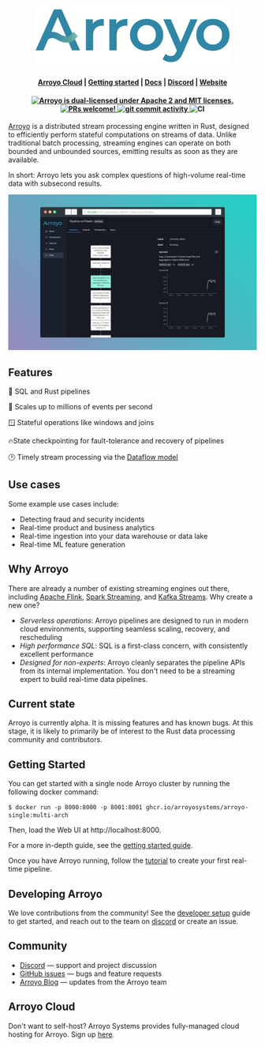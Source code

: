 
<h1 align="center">
    <img src="docs/images/arroyo_logo.png" width="400px" alt="Arroyo" />
</h1>


<h4 align="center">
  <a href="https://arroyo.dev/">Arroyo Cloud</a> |
  <a href="https://doc.arroyo.dev/getting-started">Getting started</a> |
  <a href="https://doc.arroyo.dev">Docs</a> |
  <a href="https://discord.gg/cjCr5rVmyR">Discord</a> |
  <a href="https://arroyo.dev">Website</a>
</h4>

<h4 align="center">
  <a href="https://github.com/ArroyoSystems/arroyo/blob/master/LICENSE-APACHE">
    <img src="https://img.shields.io/badge/license-MIT%2FApache--2.0-orange" alt="Arroyo is dual-licensed under Apache 2 and MIT licenses." />
  </a>
  <a href="https://github.com/ArroyoSystems/arroyo/blob/master/CONTRIBUTING.md">
    <img src="https://img.shields.io/badge/PRs-Welcome-brightgreen" alt="PRs welcome!" />
  </a>
  <a href="https://github.com/ArroyoSystems/arroyo/commits">
    <img src="https://img.shields.io/github/commit-activity/m/ArroyoSystems/arroyo" alt="git commit activity" />
  </a>
  <img alt="CI" src="https://github.com/ArroyoSystems/arroyo/actions/workflows/ci.yml/badge.svg">
</h4>


[Arroyo](https://arroyo.dev) is a distributed stream processing engine written in Rust, designed to efficiently
perform stateful computations on streams of data. Unlike traditional batch processing, streaming engines can operate
on both bounded and unbounded sources, emitting results as soon as they are available.

In short: Arroyo lets you ask complex questions of high-volume real-time data with subsecond results.

![running job](docs/images/header_image.png)

## Features

🦀 SQL and Rust pipelines

🚀 Scales up to millions of events per second

🪟 Stateful operations like windows and joins

🔥State checkpointing for fault-tolerance and recovery of pipelines

🕒 Timely stream processing via the [Dataflow model](https://www.oreilly.com/radar/the-world-beyond-batch-streaming-101/)

## Use cases

Some example use cases include:

* Detecting fraud and security incidents
* Real-time product and business analytics
* Real-time ingestion into your data warehouse or data lake
* Real-time ML feature generation

## Why Arroyo

There are already a number of existing streaming engines out there, including [Apache Flink](https://flink.apache.org),
[Spark Streaming](https://spark.apache.org/docs/latest/streaming-programming-guide.html), and
[Kafka Streams](https://kafka.apache.org/documentation/streams/). Why create a new one?

* _Serverless operations_: Arroyo pipelines are designed to run in modern cloud environments, supporting seamless scaling,
    recovery, and rescheduling
* _High performance SQL_: SQL is a first-class concern, with consistently excellent performance
* _Designed for non-experts_: Arroyo cleanly separates the pipeline APIs from its internal implementation. You don't
    need to be a streaming expert to build real-time data pipelines.

## Current state

Arroyo is currently alpha. It is missing features and has known bugs. At this stage, it is likely to primarily be of
interest to the Rust data processing community and contributors.

## Getting Started

You can get started with a single node Arroyo cluster by running the following docker command:

```
$ docker run -p 8000:8000 -p 8001:8001 ghcr.io/arroyosystems/arroyo-single:multi-arch
```

Then, load the Web UI at http://localhost:8000.

For a more in-depth guide, see the [getting started guide](https://doc.arroyo.dev/getting-started).

Once you have Arroyo running, follow the [tutorial](https://doc.arroyo.dev/tutorial) to create your first real-time
pipeline.

## Developing Arroyo

We love contributions from the community! See the [developer setup](https://doc.arroyo.dev/developing/dev-setup) guide
to get started, and reach out to the team on [discord](https://discord.gg/cjCr5rVmyR) or create an issue.

## Community

* [Discord](https://discord.gg/cjCr5rVmyR) &mdash; support and project discussion
* [GitHub issues](https://github.com/ArroyoSystems/arroyo/issues) &mdash; bugs and feature requests
* [Arroyo Blog](https://arroyo.dev/blog) &mdash; updates from the Arroyo team

## Arroyo Cloud

Don't want to self-host? Arroyo Systems provides fully-managed cloud hosting for Arroyo. Sign up
[here](https://arroyo.dev).
